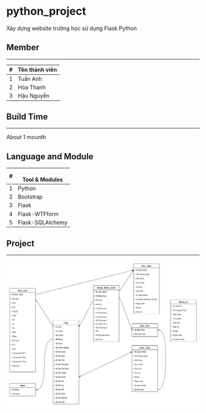 # python_project
Xây dựng website trường học sử dụng Flask Python 

## Member
___
| # 	| Tên thành viên 	|
|---	|----------------	|
| 1 	| Tuấn Anh       	|
| 2 	| Hòa Thanh      	|
| 3 	| Hậu Nguyễn     	|

## Build Time
___
About 1 mounth


## Language and Module

| # 	| <br>Tool & Modules 	|
|---	|--------------------	|
| 1 	| Python             	|
| 2 	| Bootstrap          	|
| 3 	| Flask              	|
| 4 	| Flask-WTFform      	|
| 5 	| Flask-SQLAlchemy   	|

## Project 
___
![model](./do_an_diagram.png)